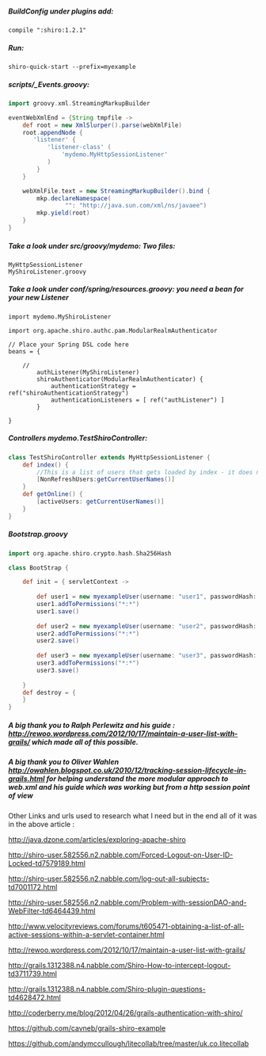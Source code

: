 ##### BuildConfig under plugins add: 
```
compile ":shiro:1.2.1"
```


##### Run:
```
shiro-quick-start --prefix=myexample
```


##### scripts/_Events.groovy:
```groovy
import groovy.xml.StreamingMarkupBuilder

eventWebXmlEnd = {String tmpfile ->
    def root = new XmlSlurper().parse(webXmlFile)
    root.appendNode {
       'listener' {
		   'listener-class' (
			   'mydemo.MyHttpSessionListener'
		   )
        }
    }

    webXmlFile.text = new StreamingMarkupBuilder().bind {
        mkp.declareNamespace(
                "": "http://java.sun.com/xml/ns/javaee")
        mkp.yield(root)
    }
}
```

##### Take a look under src/groovy/mydemo: Two files:
```
MyHttpSessionListener 
MyShiroListener.groovy
```

##### Take a look under conf/spring/resources.groovy: you need a bean for your new Listener

```
import mydemo.MyShiroListener

import org.apache.shiro.authc.pam.ModularRealmAuthenticator

// Place your Spring DSL code here
beans = {
	
	//	
		authListener(MyShiroListener)
		shiroAuthenticator(ModularRealmAuthenticator) {
			authenticationStrategy = ref("shiroAuthenticationStrategy")
			authenticationListeners = [ ref("authListener") ]
		}
	
}
```




##### Controllers mydemo.TestShiroController:
```groovy
class TestShiroController extends MyHttpSessionListener {
    def index() {
		//This is a list of users that gets loaded by index - it does not automatically update according to new logins:	
		[NonRefreshUsers:getCurrentUserNames()]
	}
	def getOnline() { 
		[activeUsers: getCurrentUserNames()]
	}
}
```

##### Bootstrap.groovy

```groovy
import org.apache.shiro.crypto.hash.Sha256Hash

class BootStrap {

    def init = { servletContext ->
		
		def user1 = new myexampleUser(username: "user1", passwordHash: new Sha256Hash("password").toHex())
		user1.addToPermissions("*:*")
		user1.save()
		
		def user2 = new myexampleUser(username: "user2", passwordHash: new Sha256Hash("password").toHex())
		user2.addToPermissions("*:*")
		user2.save()
		
		def user3 = new myexampleUser(username: "user3", passwordHash: new Sha256Hash("password").toHex())
		user3.addToPermissions("*:*")
		user3.save()
		
    }
    def destroy = {
    }
}
```



##### A big thank you to Ralph Perlewitz and his guide : http://rewoo.wordpress.com/2012/10/17/maintain-a-user-list-with-grails/ which made all of this possible.



##### A big thank you to Oliver Wahlen  http://owahlen.blogspot.co.uk/2010/12/tracking-session-lifecycle-in-grails.html for helping understand the more modular approach to web.xml and his guide which was working but from a http session point of view 


Other Links and urls used to research what I need but in the end all of it was in the above article :

http://java.dzone.com/articles/exploring-apache-shiro

http://shiro-user.582556.n2.nabble.com/Forced-Logout-on-User-ID-Locked-td7579189.html

http://shiro-user.582556.n2.nabble.com/log-out-all-subjects-td7001172.html

http://shiro-user.582556.n2.nabble.com/Problem-with-sessionDAO-and-WebFilter-td6464439.html

http://www.velocityreviews.com/forums/t605471-obtaining-a-list-of-all-active-sessions-within-a-servlet-container.html






http://rewoo.wordpress.com/2012/10/17/maintain-a-user-list-with-grails/

http://grails.1312388.n4.nabble.com/Shiro-How-to-intercept-logout-td3711739.html

http://grails.1312388.n4.nabble.com/Shiro-plugin-questions-td4628472.html


http://coderberry.me/blog/2012/04/26/grails-authentication-with-shiro/

https://github.com/cavneb/grails-shiro-example


https://github.com/andymccullough/litecollab/tree/master/uk.co.litecollab






